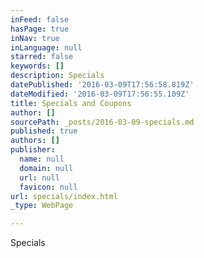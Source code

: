 ```yaml
---
inFeed: false
hasPage: true
inNav: true
inLanguage: null
starred: false
keywords: []
description: Specials
datePublished: '2016-03-09T17:56:58.819Z'
dateModified: '2016-03-09T17:56:55.109Z'
title: Specials and Coupons
author: []
sourcePath: _posts/2016-03-09-specials.md
published: true
authors: []
publisher:
  name: null
  domain: null
  url: null
  favicon: null
url: specials/index.html
_type: WebPage

---
```

Specials